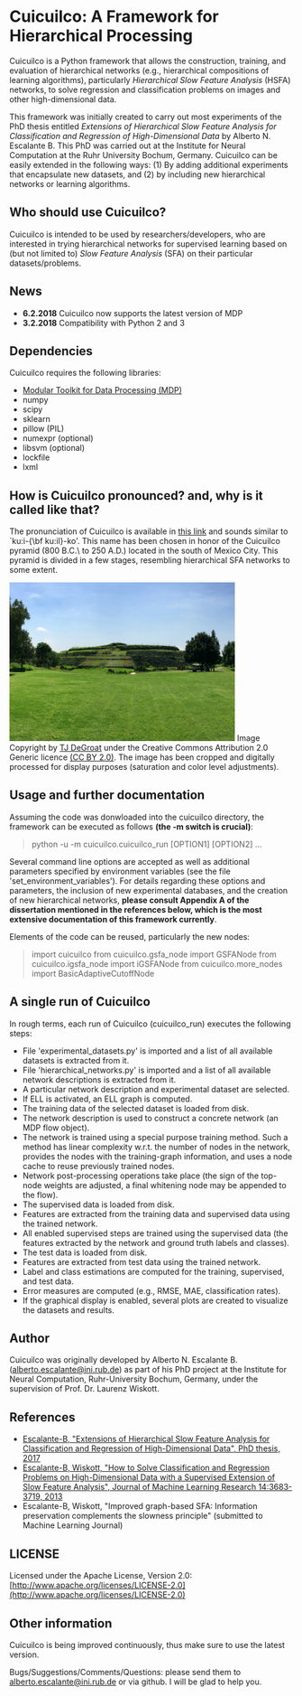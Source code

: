 # Cuicuilco: A Framework for Hierarchical Processing

Cuicuilco is a Python framework that allows the construction, training, and evaluation of hierarchical networks (e.g., hierarchical compositions of learning algorithms), particularly *Hierarchical Slow Feature Analysis* (HSFA) networks, to solve regression and classification problems on images and other high-dimensional data. 

This framework was initially created to carry out most experiments of the PhD thesis entitled *Extensions of Hierarchical Slow Feature Analysis for Classification and Regression of High-Dimensional Data* by Alberto N. Escalante B. This PhD was carried out at the Institute for Neural Computation at the Ruhr University Bochum, Germany. Cuicuilco can be easily extended in the following ways: (1) By adding additional experiments that encapsulate new datasets, and (2) by including new hierarchical networks or learning algorithms. 


## Who should use Cuicuilco?
Cuicuilco is intended to be used by researchers/developers, who are interested in trying hierarchical networks for supervised learning based on (but not limited to) *Slow Feature Analysis* (SFA) on their particular datasets/problems. 

## News
* **6.2.2018** Cuicuilco now supports the latest version of MDP
* **3.2.2018** Compatibility with Python 2 and 3

## Dependencies
Cuicuilco requires the following libraries:
* [Modular Toolkit for Data Processing (MDP)](https://github.com/mdp-toolkit/mdp-toolkit)
* numpy
* scipy
* sklearn
* pillow (PIL)
* numexpr (optional)
* libsvm (optional)
* lockfile
* lxml

## How is Cuicuilco pronounced? and, why is it called like that?
The pronunciation of Cuicuilco is available in [this link](http://es.forvo.com/word/cuicuilco/) and sounds similar to `ku:i-{\bf ku:il}-ko'.
This name has been chosen in honor of the Cuicuilco pyramid (800 B.C.\ to 250 A.D.) located in the south of Mexico City. This pyramid is divided in a few stages, resembling hierarchical SFA networks to some extent.

<img src="site_images/Cuicuilco.jpg" width="400"/> Image Copyright by [TJ DeGroat](https://www.flickr.com/photos/tjdegroat/18800899800/)  under the Creative Commons Attribution 2.0 Generic licence [(CC BY 2.0)](https://creativecommons.org/licenses/by/2.0/). The image has been cropped and digitally processed for display purposes (saturation and color level adjustments).


## Usage and further documentation
Assuming the code was donwloaded into the cuicuilco directory, the framework can be executed as follows **(the -m switch is crucial)**:
  > python -u -m cuicuilco.cuicuilco_run [OPTION1] [OPTION2] ...

Several command line options are accepted as well as additional parameters specified by environment variables (see the file 'set_environment_variables'). For details regarding these options and parameters, the inclusion of new experimental databases, and the creation of new hierarchical networks, **please consult Appendix A of the dissertation mentioned in the references below, which is the most extensive documentation of this framework currently**.

Elements of the code can be reused, particularly the new nodes:
  > import cuicuilco
  > from cuicuilco.gsfa_node import GSFANode
  > from cuicuilco.igsfa_node import iGSFANode
  > from cuicuilco.more_nodes import BasicAdaptiveCutoffNode


## A single run of Cuicuilco
In rough terms, each run of Cuicuilco (cuicuilco_run) executes the following steps:
* File 'experimental_datasets.py' is imported and a list of all available datasets is extracted from it.
* File 'hierarchical_networks.py' is imported and a list of all available network descriptions is extracted from it.
* A particular network description and experimental dataset are selected. 
* If ELL is activated, an ELL graph is computed.
* The training data of the selected dataset is loaded from disk. 
* The network description is used to construct a concrete network (an MDP flow object). 
* The network is trained using a special purpose training method. Such a method has linear complexity w.r.t. the number of nodes in the network, provides the nodes with the training-graph information, and uses a node cache to reuse previously trained nodes. 
* Network post-processing operations take place (the sign of the top-node weights are adjusted, a final whitening node may be appended to the flow). 
* The supervised data is loaded from disk. 
* Features are extracted from the training data and supervised data using the trained network. 
* All enabled supervised steps are trained using the supervised data (the features extracted by the network and ground truth labels and classes). 
* The test data is loaded from disk.
* Features are extracted from test data using the trained network. 
* Label and class estimations are computed for the training, supervised, and test data.
* Error measures are computed (e.g., RMSE, MAE, classification rates). 
* If the graphical display is enabled, several plots are created to visualize the datasets and results.


## Author
Cuicuilco was originally developed by Alberto N. Escalante B. (alberto.escalante@ini.rub.de) as part of his PhD project at the Institute for Neural Computation, Ruhr-University Bochum, Germany, under the supervision of Prof. Dr. Laurenz Wiskott.

## References
* [Escalante-B, "Extensions of Hierarchical Slow Feature Analysis for Classification and Regression of High-Dimensional Data", PhD thesis, 2017](https://www.ini.rub.de/upload/file/1504713481_43023be2075d6a483471/Escalante-2017-PhD-Thesis.pdf)
* [Escalante-B, Wiskott, "How to Solve Classification and Regression Problems on High-Dimensional Data with a Supervised Extension of Slow Feature Analysis", Journal of Machine Learning Research 14:3683-3719, 2013](http://www.jmlr.org/papers/volume14/escalante13a/escalante13a.pdf)
* Escalante-B, Wiskott, "Improved graph-based SFA: Information preservation complements the slowness principle" (submitted to Machine Learning Journal)

## LICENSE
Licensed under the Apache License, Version 2.0: [http://www.apache.org/licenses/LICENSE-2.0](http://www.apache.org/licenses/LICENSE-2.0)

## Other information
Cuicuilco is being improved continuously, thus make sure to use the latest version.

Bugs/Suggestions/Comments/Questions: please send them to alberto.escalante@ini.rub.de or via github.
I will be glad to help you.
